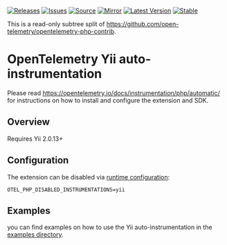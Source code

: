 [![Releases](https://img.shields.io/badge/releases-purple)](https://github.com/opentelemetry-php/contrib-auto-yii/releases)
[![Issues](https://img.shields.io/badge/issues-pink)](https://github.com/open-telemetry/opentelemetry-php/issues)
[![Source](https://img.shields.io/badge/source-contrib-green)](https://github.com/open-telemetry/opentelemetry-php-contrib/tree/main/src/Instrumentation/Yii)
[![Mirror](https://img.shields.io/badge/mirror-opentelemetry--php--contrib-blue)](https://github.com/opentelemetry-php/contrib-auto-yii)
[![Latest Version](http://poser.pugx.org/open-telemetry/opentelemetry-auto-yii/v/unstable)](https://packagist.org/packages/open-telemetry/opentelemetry-auto-yii/)
[![Stable](http://poser.pugx.org/open-telemetry/opentelemetry-auto-yii/v/stable)](https://packagist.org/packages/open-telemetry/opentelemetry-auto-yii/)

This is a read-only subtree split of https://github.com/open-telemetry/opentelemetry-php-contrib.

# OpenTelemetry Yii auto-instrumentation

Please read https://opentelemetry.io/docs/instrumentation/php/automatic/ for instructions on how to
install and configure the extension and SDK.

## Overview

Requires Yii 2.0.13+

## Configuration

The extension can be disabled via [runtime configuration](https://opentelemetry.io/docs/instrumentation/php/sdk/#configuration):

```shell
OTEL_PHP_DISABLED_INSTRUMENTATIONS=yii
```

## Examples

you can find examples on how to use the Yii auto-instrumentation in the [examples directory](/examples/instrumentation/yii/README.md).